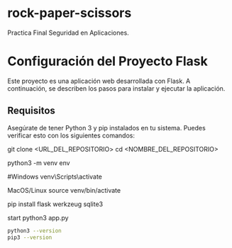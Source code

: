 # rock-paper-scissors
Practica Final Seguridad en Aplicaciones.
# Configuración del Proyecto Flask

Este proyecto es una aplicación web desarrollada con Flask. A continuación, se describen los pasos para instalar y ejecutar la aplicación.

## Requisitos

Asegúrate de tener Python 3 y pip instalados en tu sistema. Puedes verificar esto con los siguientes comandos:


git clone <URL_DEL_REPOSITORIO>
cd <NOMBRE_DEL_REPOSITORIO>


python3 -m venv env

#Windows
venv\Scripts\activate

MacOS/Linux
source venv/bin/activate

pip install flask werkzeug sqlite3

start
python3 app.py


```bash
python3 --version
pip3 --version
